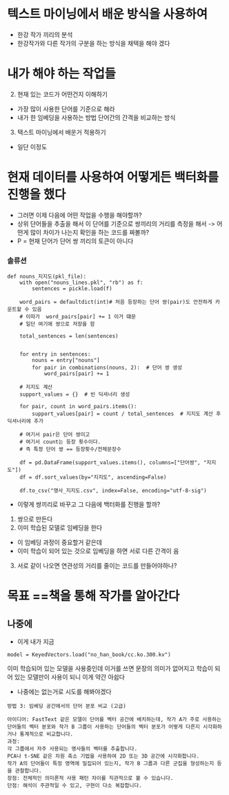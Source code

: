 # 텍스트 마이닝에서 배운 방식을 사용하여
- 한강 작가 끼리의 분석
- 한강작가와 다른 작가의 구분을 하는 방식을 채택을 해야 겠다

# 내가 해야 하는 작업들
2. 현재 있는 코드가 어떤건지 이해하기
- 가장 많이 사용한 단어를 기준으로 해라
- 내가 한 임베딩을 사용하는 방법 단어간의 간격을 비교하는 방식
3. 택스트 마이닝에서 배운거 적용하기
- 일단 이정도

# 현재 데이터를 사용하여 어떻게든 백터화를 진행을 했다
- 그러면 이제 다음에 어떤 작업을 수행을 해야할까?
- 상위 단어들을 추출을 해서 이 단어를 기준으로 쌍끼리의 거리를 측정을 해서 
-> 어떤게 많이 차이가 나는지 확인을 하는 코드를 짜볼까?
- P = 현재 단어가 단어 쌍 끼리의 토큰이 아니다
### 솔류션
```
def nouns_지지도(pkl_file):
    with open("nouns_lines.pkl", "rb") as f:
        sentences = pickle.load(f)

    word_pairs = defaultdict(int)# 처음 등장하는 단어 쌍(pair)도 안전하게 카운트할 수 있음
    # 이따가  word_pairs[pair] += 1 이거 떄문
    # 일단 여기에 쌍으로 저장을 함

    total_sentences = len(sentences)


    for entry in sentences:
        nouns = entry["nouns"]
        for pair in combinations(nouns, 2):  # 단어 쌍 생성
            word_pairs[pair] += 1

    # 지지도 계산
    support_values = {}  # 빈 딕셔너리 생성

    for pair, count in word_pairs.items():
        support_values[pair] = count / total_sentences  # 지지도 계산 후 딕셔너리에 추가

    # 여기서 pair은 단어 쌍이고
    # 여기서 count는 등장 횟수이다.
    # 즉 특정 단어 쌍 == 등장횟수/전체문장수

    df = pd.DataFrame(support_values.items(), columns=["단어쌍", "지지도"])
    df = df.sort_values(by="지지도", ascending=False)

    df.to_csv("명사_지지도.csv", index=False, encoding="utf-8-sig")
```
- 이렇게 쌍끼리로 바꾸고 그 다음에 백터화를 진행을 할까?
1. 쌍으로 만든다
2. 이미 학습된 모델로 임베딩을 한다
- 이 임베딩 과정이 중요할거 같은데
- 이미 학습이 되어 있는 것으로 임베딩을 하면 서로 다른 간격이 음
3. 서로 같이 나오면 연관성의 거리를 줄이는 코드를 만들어야하나?






# 목표 ==책을 통해 작가를 알아간다














## 나중에
- 이게 내가 지금 
```
model = KeyedVectors.load("no_han_book/cc.ko.300.kv")
```
이미 학습되어 있는 모델을 사용중인데 이거를 쓰면 문장의 의미가 없어지고
학습이 되어 있는 모델만이 사용이 되니 이게 약간 아쉽다
- 나중에는 없는거로 시도를 해봐야겠다



```
방법 3: 임베딩 공간에서의 단어 분포 비교 (고급)

아이디어: FastText 같은 모델이 단어를 벡터 공간에 배치하는데, 작가 A가 주로 사용하는 단어들의 벡터 분포와 작가 B 그룹이 사용하는 단어들의 벡터 분포가 어떻게 다른지 시각화하거나 통계적으로 비교합니다.
과정:
각 그룹에서 자주 사용되는 명사들의 벡터를 추출합니다.
PCA나 t-SNE 같은 차원 축소 기법을 사용하여 2D 또는 3D 공간에 시각화합니다.
작가 A의 단어들이 특정 영역에 밀집되어 있는지, 작가 B 그룹과 다른 군집을 형성하는지 등을 관찰합니다.
장점: 전체적인 의미론적 사용 패턴 차이를 직관적으로 볼 수 있습니다.
단점: 해석이 주관적일 수 있고, 구현이 다소 복잡합니다.
```